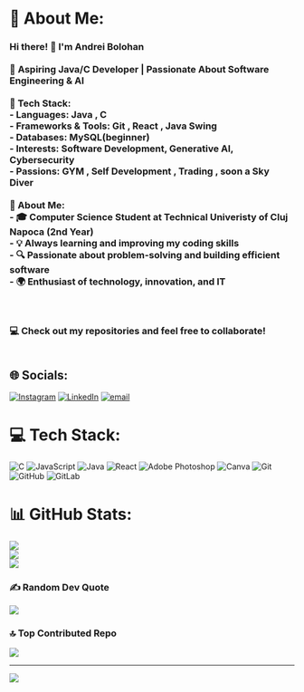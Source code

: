  

# 💫 About Me:
### Hi there! 👋 I'm Andrei Bolohan  <br><br>🚀 **Aspiring Java/C Developer | Passionate About Software Engineering & AI**  <br><br> 🔧 Tech Stack:  <br>- **Languages:** Java , C  <br>- **Frameworks & Tools:**  Git , React , Java Swing  <br>- **Databases:** MySQL(beginner) <br>- **Interests:** Software Development, Generative AI, Cybersecurity<br>- **Passions:** GYM , Self Development , Trading , soon a Sky Diver<br><br> 📌 About Me:  <br>- 🎓 Computer Science Student at Technical Univeristy of Cluj Napoca (2nd Year)  <br>- 💡 Always learning and improving my coding skills  <br>- 🔍 Passionate about problem-solving and building efficient software  <br>- 🌍 Enthusiast of technology, innovation, and IT  <br><br> <br><br>💻 Check out my repositories and feel free to collaborate!  <br><br>


## 🌐 Socials:
[![Instagram](https://img.shields.io/badge/Instagram-%23E4405F.svg?logo=Instagram&logoColor=white)](https://instagram.com/https://www.instagram.com/bolo_andrei17/) [![LinkedIn](https://img.shields.io/badge/LinkedIn-%230077B5.svg?logo=linkedin&logoColor=white)](https://linkedin.com/in/https://www.linkedin.com/in/andrei-bolohan/) [![email](https://img.shields.io/badge/Email-D14836?logo=gmail&logoColor=white)](mailto:bolohanandrei769@gmail.com) 

# 💻 Tech Stack:
![C](https://img.shields.io/badge/c-%2300599C.svg?style=for-the-badge&logo=c&logoColor=white) ![JavaScript](https://img.shields.io/badge/javascript-%23323330.svg?style=for-the-badge&logo=javascript&logoColor=%23F7DF1E) ![Java](https://img.shields.io/badge/java-%23ED8B00.svg?style=for-the-badge&logo=openjdk&logoColor=white) ![React](https://img.shields.io/badge/react-%2320232a.svg?style=for-the-badge&logo=react&logoColor=%2361DAFB) ![Adobe Photoshop](https://img.shields.io/badge/adobe%20photoshop-%2331A8FF.svg?style=for-the-badge&logo=adobe%20photoshop&logoColor=white) ![Canva](https://img.shields.io/badge/Canva-%2300C4CC.svg?style=for-the-badge&logo=Canva&logoColor=white) ![Git](https://img.shields.io/badge/git-%23F05033.svg?style=for-the-badge&logo=git&logoColor=white) ![GitHub](https://img.shields.io/badge/github-%23121011.svg?style=for-the-badge&logo=github&logoColor=white) ![GitLab](https://img.shields.io/badge/gitlab-%23181717.svg?style=for-the-badge&logo=gitlab&logoColor=white)
# 📊 GitHub Stats:
![](https://github-readme-stats.vercel.app/api?username=BolohanAndrei&theme=github_dark&hide_border=false&include_all_commits=false&count_private=false)<br/>
![](https://nirzak-streak-stats.vercel.app/?user=BolohanAndrei&theme=github_dark&hide_border=false)<br/>
![](https://github-readme-stats.vercel.app/api/top-langs/?username=BolohanAndrei&theme=github_dark&hide_border=false&include_all_commits=false&count_private=false&layout=compact)

### ✍️ Random Dev Quote
![](https://quotes-github-readme.vercel.app/api?type=horizontal&theme=dark)

### 🔝 Top Contributed Repo
![](https://github-contributor-stats.vercel.app/api?username=BolohanAndrei&limit=5&theme=dark&combine_all_yearly_contributions=true)

---
[![](https://visitcount.itsvg.in/api?id=BolohanAndrei&icon=0&color=8)](https://visitcount.itsvg.in)

<!-- Proudly created with GPRM ( https://gprm.itsvg.in ) -->
